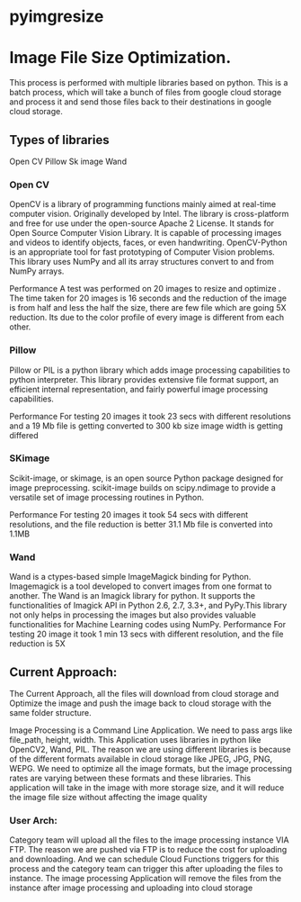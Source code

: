 # pyimgresize

# Image File Size Optimization. 

This process is performed with multiple libraries based on python. This is a batch process, which will take a bunch of files from google cloud storage and process it and send those files back to their destinations in google cloud storage.

## Types of libraries 

Open CV
Pillow
Sk image
Wand

### Open CV

OpenCV is a library of programming functions mainly aimed at real-time computer vision. Originally developed by Intel. The library is cross-platform and free for use under the open-source Apache 2 License. It stands for Open Source Computer Vision Library. It is capable of processing images and videos to identify objects, faces, or even handwriting. OpenCV-Python is an appropriate tool for fast prototyping of Computer Vision problems.
This library uses NumPy and all its array structures convert to and from NumPy arrays.


Performance
A test was performed on 20 images to resize and optimize . The time taken for 20 images is 16 seconds and the reduction of the image is from half and less the half the size, there are few file which are going 5X reduction. Its due to the color profile of every image is different from each other.


### Pillow


Pillow or PIL is a python library which adds image processing capabilities to python interpreter. This library provides extensive file format support, an efficient internal representation, and fairly powerful image processing capabilities.

Performance 
For testing 20 images it took 23 secs with different resolutions and a 19 Mb file is getting converted to 300 kb size image width is getting differed 


### SKimage

Scikit-image, or skimage, is an open source Python package designed for image preprocessing. scikit-image builds on scipy.ndimage to provide a versatile set of image processing routines in Python.

Performance 
For testing 20 images it took 54 secs with different resolutions, and the file reduction is better 31.1 Mb file is converted into 1.1MB


### Wand
Wand is a ctypes-based simple ImageMagick binding for Python. Imagemagick is a tool developed to convert images from one format to another.  The Wand is an Imagick library for python. It supports the functionalities of Imagick API in Python 2.6, 2.7, 3.3+, and PyPy.This library not only helps in processing the images but also provides valuable functionalities for Machine Learning codes using NumPy.
Performance 
For testing 20 image it took 1 min 13 secs with different resolution, and the file reduction is 5X



## Current Approach:



The Current Approach, all the files will download from cloud storage and Optimize the image and push the image back to cloud storage with the same folder structure.

Image Processing is a Command Line Application. We need to pass args like file_path, height, width.
This Application uses libraries in python like OpenCV2, Wand, PIL.
The reason we are using different libraries is because of the different formats available in cloud storage like JPEG, JPG, PNG, WEPG.
We need to optimize all the image formats, but the image processing rates are varying between these formats and these libraries.
This application will take in the image with more storage size, and it will reduce the image file size without affecting the image quality

### User Arch:
	


Category team will upload all the files to the image processing instance VIA FTP.
The reason we are pushed via FTP is to reduce the cost for uploading and downloading.
And we can schedule Cloud Functions triggers for this process and the category team can trigger this after uploading the files to instance.
The image processing Application will remove the files from the instance after image processing and uploading into cloud storage
